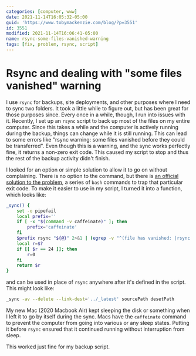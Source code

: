 ```yaml
---
categories: [computer, www]
date: 2021-11-14T16:05:32-05:00
guid: 'https://www.tobymackenzie.com/blog/?p=3551'
id: 3551
modified: 2021-11-14T16:06:41-05:00
name: rsync-some-files-vanished-warning
tags: [fix, problem, rsync, script]
---
```


Rsync and dealing with "some files vanished" warning
====================================================

I use `rsync` for backups, site deployments, and other purposes where I need to sync two folders.  It took a little while to figure out, but has been great for those purposes since.  Every once in a while, though, I run into issues with it.  Recently, I set up an `rsync` script to back up most of the files on my entire computer.  Since this takes a while and the computer is actively running during the backup, things can change while it is still running.  This can lead to some errors like "rsync warning: some files vanished before they could be transferred".  Even though this is a warning, and the sync works perfectly fine, it returns a non-zero exit code.  This caused my script to stop and thus the rest of the backup activity didn't finish.

I looked for an option or simple solution to allow it to go on without complaining.<!--more-->  There is no option to the command, but there is [an official solution to the problem](https://git.samba.org/?p=rsync.git;a=blob_plain;f=support/rsync-no-vanished;hb=HEAD), a series of `bash` commands to trap that particular exit code.  To make it easier to use in my script, I turned it into a function, which looks like:

``` bash
_sync() {
	set -o pipefail
	local prefix=''
	if [ -x "$(command -v caffeinate)" ]; then
		prefix='caffeinate'
	fi
	$prefix rsync "${@}" 2>&1 | (egrep -v "^(file has vanished: |rsync warning: some files vanished before they could be transferred)" || true)
	local r=$?
	if [[ $r == 24 ]]; then
		r=0
	fi
	return $r
}
```

and can be used in place of `rsync` anywhere after it's defined in the script.  This might look like:

``` bash
_sync -av --delete --link-dest='../_latest' sourcePath desetPath
```

My new Mac (2020 Macbook Air) kept sleeping the disk or something when I left it to go by itself during the sync.  Macs have the `caffeinate` command to prevent the computer from going into various or any sleep states.  Putting it before `rsync` ensured that it continued running without interruption from sleep.

This worked just fine for my backup script.
